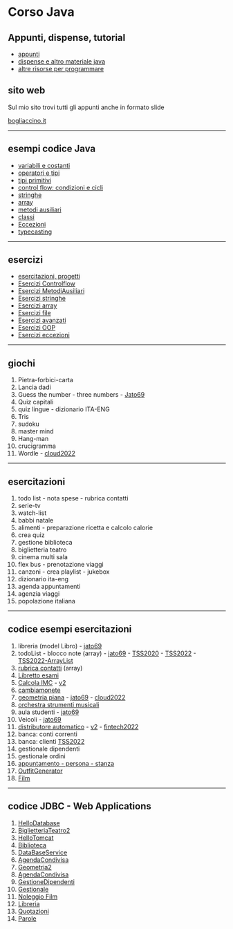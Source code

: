 # Corso Java

## Appunti, dispense, tutorial

* [appunti](https://github.com/maboglia/CorsoJava/tree/master/appunti)
* [dispense e altro materiale java](https://github.com/maboglia/CorsoJavaRisorse)
* [altre risorse per programmare](https://github.com/maboglia/ProgrammingResources)

## sito web

Sul mio sito trovi tutti gli appunti anche in formato slide

[bogliaccino.it](http://www.mauro.bogliaccino.it/public/java)

---

## esempi codice Java

* [variabili e costanti](https://github.com/maboglia/CorsoJava/blob/master/esempi/00_variabili_costanti.md)
* [operatori e tipi](https://github.com/maboglia/CorsoJava/blob/master/esempi/01_Operatori_Tipi.md)
* [tipi primitivi](https://github.com/maboglia/CorsoJava/blob/master/esempi/02_tipi_primitivi.md)
* [control flow: condizioni e cicli](https://github.com/maboglia/CorsoJava/blob/master/esempi/03_Condizioni_Cicli.md)
* [stringhe](https://github.com/maboglia/CorsoJava/blob/master/esempi/04_Stringhe.md)
* [array](https://github.com/maboglia/CorsoJava/blob/master/esempi/05_Array.md)
* [metodi ausiliari](https://github.com/maboglia/CorsoJava/blob/master/esempi/06_MetodiAusiliari.md)
* [classi](https://github.com/maboglia/CorsoJava/blob/master/esempi/07_Classi.md)
* [Eccezioni](https://github.com/maboglia/CorsoJava/blob/master/esempi/10_eccezioni.md)
* [typecasting](https://github.com/maboglia/CorsoJava/blob/master/esempi/09_typecasting.md)

---

## esercizi

* [esercitazioni, progetti](https://github.com/maboglia/CorsoJava/tree/master/esercizi)
* [Esercizi Controlflow](https://github.com/maboglia/CorsoJava/blob/master/esercizi/00_esercizi_controlflow.md)
* [Esercizi MetodiAusiliari](https://github.com/maboglia/CorsoJava/blob/master/esercizi/01_EserciziMetodiAusiliari.md)
* [Esercizi stringhe](https://github.com/maboglia/CorsoJava/blob/master/esercizi/02_esercizi_stringhe.md)
* [Esercizi array](https://github.com/maboglia/CorsoJava/blob/master/esercizi/03_Esercizi_array.md)
* [Esercizi file](https://github.com/maboglia/CorsoJava/blob/master/esercizi/04_esercizi_file.md)
* [Esercizi avanzati](https://github.com/maboglia/CorsoJava/blob/master/esercizi/05_Esercizi_avanzati.md)
* [Esercizi OOP](https://github.com/maboglia/CorsoJava/blob/master/esercizi/06_EserciziOOP.md)
* [Esercizi eccezioni](https://github.com/maboglia/CorsoJava/blob/master/esercizi/07_es_eccezioni.md)

---

## giochi

1. Pietra-forbici-carta
2. Lancia dadi
3. Guess the number - three numbers - [Jato69](https://github.com/maboglia/Jato69/tree/main/Prj03_IndovinaNumero)
4. Quiz capitali
5. quiz lingue - dizionario ITA-ENG
6. Tris
7. sudoku
8. master mind
9. Hang-man
10. crucigramma
11. Wordle - [cloud2022](https://github.com/maboglia/Cloud2022/tree/main/workspace/Prj19_Wordle)

---

## esercitazioni

1. todo list - nota spese - rubrica contatti
2. serie-tv
3. watch-list
4. babbi natale
5. alimenti - preparazione ricetta e calcolo calorie
6. crea quiz
7. gestione biblioteca
8. biglietteria teatro
9. cinema multi sala
10. flex bus - prenotazione viaggi
11. canzoni - crea playlist - jukebox
12. dizionario ita-eng
13. agenda appuntamenti
14. agenzia viaggi
15. popolazione italiana

---

## codice esempi esercitazioni

1. libreria (model Libro) - [jato69](https://github.com/maboglia/Jato69/tree/main/Prj05_Libri)
2. todoList - blocco note (array) - [jato69](https://github.com/maboglia/Jato69/tree/main/Prj07_BloccoNote) - [TSS2020](https://github.com/maboglia/TSS2020/tree/master/Prj01_ListaSpesa/src) - [TSS2022](https://github.com/maboglia/TSS2022/tree/main/workspace/Prj07_TodoList/src) - [TSS2022-ArrayList](https://github.com/maboglia/TSS2022/tree/main/workspace/Prj08_TodoList2/src)
3. [rubrica contatti](https://github.com/maboglia/java-projects-01-base/tree/main/01_Rubrica_telefonica) (array)
4. [Libretto esami](https://github.com/maboglia/TSS2022/tree/main/workspace/Prj03_Esami/src)
5. [Calcola IMC](https://github.com/maboglia/java-projects-01-base/tree/main/02imc) - [v2](https://github.com/maboglia/java-projects-02-intermediate/tree/main/11_CalcoloPeso2)
6. [cambiamonete](https://github.com/maboglia/java-projects-01-base/tree/main/01_cambiamonete)
7. [geometria piana](https://github.com/maboglia/TSS2021/tree/main/Prj_12_Geometria/src) - [jato69](https://github.com/maboglia/Jato69/tree/main/Prj08_Geometria1) - [cloud2022](https://github.com/maboglia/Cloud2022/tree/main/workspace/Prj09_Geometria)
8. [orchestra strumenti musicali](https://github.com/maboglia/Jato69/tree/main/Prj12_Orchestra)
9. aula studenti - [jato69](https://github.com/maboglia/Jato69/tree/main/Prj06_AulaInformatica)
10. Veicoli - [jato69](https://github.com/maboglia/Jato69/tree/main/Prj13_Veicoli)
11. [distributore automatico](https://github.com/maboglia/TSS2021/tree/main/Prj_09_DistributoreAutomatico/src) - [v2](https://github.com/maboglia/TSS2021/tree/main/Prj_09_DistributoreAutomatico2/src) - [fintech2022](https://github.com/maboglia/Fintech2022/tree/main/Prj06_DistributoreAutomatico)
12. banca: conti correnti
13. banca: clienti [TSS2022](https://github.com/maboglia/TSS2022/tree/main/workspace/Prj16_Banca/src)
14. gestionale dipendenti
15. gestionale ordini
16. [appuntamento - persona - stanza](https://github.com/maboglia/Jato69/tree/main/Ese01_Appuntamenti)
17. [OutfitGenerator](https://github.com/maboglia/Jato69/tree/main/Prj09_OutfitGenerator)
18. [Film](https://github.com/maboglia/Cloud2022/tree/main/workspace/Prj11_Film)

---

## codice JDBC - Web Applications

1. [HelloDatabase](https://github.com/maboglia/Jato69/tree/main/Prj18_HelloDatabase)
2. [BiglietteriaTeatro2](https://github.com/maboglia/Jato69/tree/main/Prj19_BiglietteriaTeatro2)
3. [HelloTomcat](https://github.com/maboglia/Jato69/tree/main/Prj20_HelloTomcat)
4. [Biblioteca](https://github.com/maboglia/Jato69/tree/main/Prj21_Biblioteca)
5. [DataBaseService](https://github.com/maboglia/Jato69/tree/main/Prj22_DataBaseService)
6. [AgendaCondivisa](https://github.com/maboglia/Jato69/tree/main/Prj23_AgendaCondivisa)
7. [Geometria2](https://github.com/maboglia/Jato69/tree/main/Prj24_Geometria2)
8. [AgendaCondivisa](https://github.com/maboglia/Jato69/tree/main/Prj25_AgendaCondivisa)
9. [GestioneDipendenti](https://github.com/maboglia/Jato69/tree/main/Prj25_GestioneDipendenti)
10. [Gestionale](https://github.com/maboglia/Jato69/tree/main/Prj28_Gestionale)
11. [Noleggio Film](https://github.com/maboglia/Cloud2022/tree/main/workspace/Prj12_NoleggioFilm)
12. [Libreria](https://github.com/maboglia/Cloud2022/tree/main/workspace/Prj13_Libreria)
13. [Quotazioni](https://github.com/maboglia/Fintech2022/tree/main/Prj12-Quotazioni)
14. [Parole](https://github.com/maboglia/Fintech2022/tree/main/Prj14_Parole)

